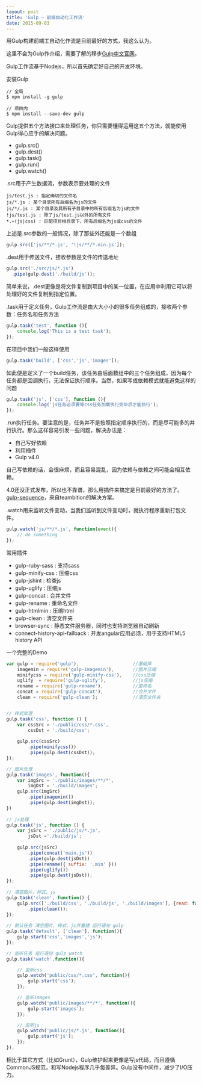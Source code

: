 ```yaml
---
layout: post
title: 'Gulp — 前端自动化工作流'
date: 2015-09-03
---
```


用Gulp构建前端工自动化作流是目前最好的方式，我这么认为。

这里不会为Gulp作介绍，需要了解的移步[Gulp中文官网](http://www.gulpjs.com.cn/)。

Gulp工作流基于Nodejs，所以首先确定好自己的开发环境。

安装Gulp

	// 全局
	$ npm install -g gulp

	// 项目内
	$ npm install --save-dev gulp

Gulp提供五个方法接口来处理任务，你只需要懂得运用这五个方法，就能使用Gulp得心应手的解决问题。

- gulp.src()
- gulp.dest()
- gulp.task()
- gulp.run()
- gulp.watch()

.src用于产生数据流，参数表示要处理的文件

	js/test.js : 指定确切的文件名
	js/*.js : 某个目录所有后缀名为js的文件
	js/*/.js : 某个目录及其所有子目录中的所有后缀名为js的文件
	!js/test.js : 除了js/test.js以外的所有文件
	*.+(js|css) : 匹配项目根目录下，所有后缀名为js或css的文件

上述是.src参数的一般情况，除了那些外还能是一个数组

```javascript
gulp.src(['js/**/*.js', '!js/**/*.min.js']);
```

.dest用于传送文件，接收参数是文件的传送地址

```javascript
gulp.src('./src/js/*.js')
  .pipe(gulp.dest('./build/js'));
```

简单来说，.dest更像是将文件复制到项目中的某一位置，在应用中利用它可以将处理好的文件复制到指定位置。

.task用于定义任务，Gulp工作流是由大大小小的很多任务组成的，接收两个参数：任务名和任务方法

```javascript
gulp.task('test', function (){
	console.log('This is a test task');
});
```

在项目中我们一般这样使用
```javascript
gulp.task('build', ['css','js','images']);
```

如此便是定义了一个build任务，该任务由后面数组中的三个任务组成，因为每个任务都是回调执行，无法保证执行顺序。当然，如果写成依赖模式就能避免这样的问题

```javascript
gulp.task('js', ['css'], function (){
	console.log('js任务必须要等css任务加载执行完毕后才能执行');
});
```

.run执行任务。要注意的是，任务并不是按照指定顺序执行的，而是尽可能多的并行执行。那么这样容易引发一些问题，解决办法是：

- 自己写好依赖
- 利用插件
- Gulp v4.0

自己写依赖的话，会很麻烦，而且容易混乱，因为依赖与依赖之间可能会相互依赖。

4.0还没正式发布，所以也不靠谱，那么用插件来搞定是目前最好的方法了。[gulp-sequence](https://github.com/teambition/gulp-sequence)，来自teambition的解决方案。

.watch用来监听文件变动，当我们监听到文件变动时，就执行程序重新打包文件。

```javascript
gulp.watch('js/**/*.js', function(event){
	// do something
});
```

常用插件

- gulp-ruby-sass : 支持sass
- gulp-minify-css : 压缩css
- gulp-jshint : 检查js
- gulp-uglify : 压缩js
- gulp-concat : 合并文件
- gulp-rename : 重命名文件
- gulp-htmlmin : 压缩html
- gulp-clean : 清空文件夹
- browser-sync : 静态文件服务器，同时也支持浏览器自动刷新
- connect-history-api-fallback : 开发angular应用必须，用于支持HTML5 history API

一个完整的Demo

```javascript
var gulp = require('gulp'),            	       //基础库
    imagemin = require('gulp-imagemin'),       //图片压缩
    minifycss = require('gulp-minify-css'),    //css压缩
    uglify  = require('gulp-uglify'),          //js压缩
    rename = require('gulp-rename'),           //重命名
    concat = require('gulp-concat'),           //合并文件
	clean = require('gulp-clean');             //清空文件夹


// 样式处理
gulp.task('css', function () {
    var cssSrc = './public/css/*.css',
        cssDst = './build/css';
 
    gulp.src(cssSrc)
        .pipe(minifycss())
        .pipe(gulp.dest(cssDst));
});

// 图片处理
gulp.task('images', function(){
    var imgSrc = './public/images/**/*',
        imgDst = './build/images';
    gulp.src(imgSrc)
        .pipe(imagemin())
        .pipe(gulp.dest(imgDst));
})
 
// js处理
gulp.task('js', function () {
    var jsSrc = './public/js/*.js',
        jsDst ='./build/js';
 
    gulp.src(jsSrc)
        .pipe(concat('main.js'))
        .pipe(gulp.dest(jsDst))
        .pipe(rename({ suffix: '.min' }))
        .pipe(uglify())
        .pipe(gulp.dest(jsDst));
});
 
// 清空图片、样式、js
gulp.task('clean', function() {
    gulp.src(['./build/css', './build/js', './build/images'], {read: false})
        .pipe(clean());
});
 
// 默认任务 清空图片、样式、js并重建 运行语句 gulp
gulp.task('default', ['clean'], function(){
    gulp.start('css','images','js');
});

// 监听任务 运行语句 gulp watch
gulp.task('watch',function(){

    // 监听css
    gulp.watch('public/css/*.css', function(){
        gulp.start('css');
    });

    // 监听images
    gulp.watch('public/images/**/*', function(){
        gulp.start('images');
    });

    // 监听js
    gulp.watch('public/js/*.js', function(){
        gulp.start('js');
    });
});
```

相比于其它方式（比如Grunt），Gulp维护起来更像是写js代码，而且遵循CommonJS规范，和写Nodejs程序几乎每差异。Gulp没有中间件，减少了I/O压力。

